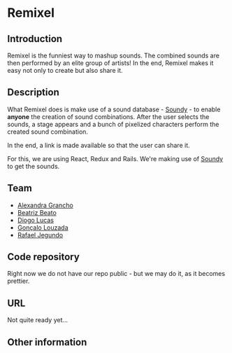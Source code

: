 
# Remixel

## Introduction

Remixel is the funniest way to mashup sounds. The combined sounds are then performed by an elite group of artists! In the end, Remixel makes it easy not only to create but also share it.

## Description

What Remixel does is make use of a sound database - [Soundy](soundy.top) - to enable **anyone** the creation of sound combinations. After the user selects the sounds, a stage appears and a bunch of pixelized characters perform the created sound combination.

In the end, a link is made available so that the user can share it.

For this, we are using React, Redux and Rails. We're making use of [Soundy](soundy.top) to get the sounds.


## Team

 * [Alexandra Grancho](https://pixels.camp/agrancho)
 * [Beatriz Beato](https://pixels.camp/beatrizbeato)
 * [Diogo Lucas](https://pixels.camp/dpflucas)
 * [Gonçalo Louzada](https://pixels.camp/gclz)
 * [Rafael Jegundo](https://pixels.camp/rafaeljegundo)

## Code repository

Right now we do not have our repo public - but we may do it, as it becomes prettier.

## URL

Not quite ready yet...

## Other information
